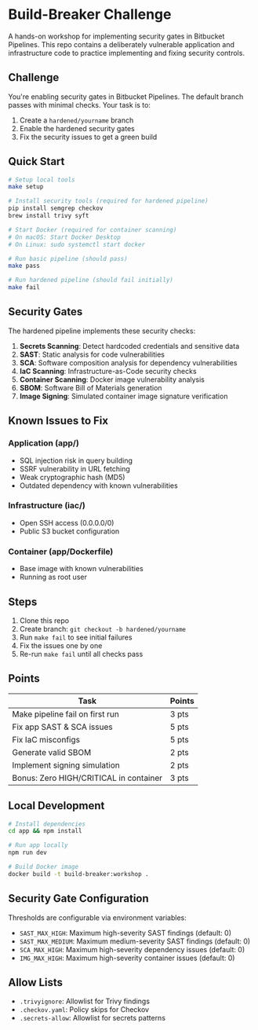 # Build-Breaker Challenge

A hands-on workshop for implementing security gates in Bitbucket Pipelines. This repo contains a deliberately vulnerable application and infrastructure code to practice implementing and fixing security controls.

##  Challenge

You're enabling security gates in Bitbucket Pipelines. The default branch passes with minimal checks. Your task is to:

1. Create a `hardened/yourname` branch
2. Enable the hardened security gates
3. Fix the security issues to get a green build

##  Quick Start

```bash
# Setup local tools
make setup

# Install security tools (required for hardened pipeline)
pip install semgrep checkov
brew install trivy syft

# Start Docker (required for container scanning)
# On macOS: Start Docker Desktop
# On Linux: sudo systemctl start docker

# Run basic pipeline (should pass)
make pass

# Run hardened pipeline (should fail initially)
make fail
```

##  Security Gates

The hardened pipeline implements these security checks:

1. **Secrets Scanning**: Detect hardcoded credentials and sensitive data
2. **SAST**: Static analysis for code vulnerabilities
3. **SCA**: Software composition analysis for dependency vulnerabilities
4. **IaC Scanning**: Infrastructure-as-Code security checks
5. **Container Scanning**: Docker image vulnerability analysis
6. **SBOM**: Software Bill of Materials generation
7. **Image Signing**: Simulated container image signature verification

##  Known Issues to Fix

### Application (app/)
- SQL injection risk in query building
- SSRF vulnerability in URL fetching
- Weak cryptographic hash (MD5)
- Outdated dependency with known vulnerabilities

### Infrastructure (iac/)
- Open SSH access (0.0.0.0/0)
- Public S3 bucket configuration

### Container (app/Dockerfile)
- Base image with known vulnerabilities
- Running as root user

## Steps

1. Clone this repo
2. Create branch: `git checkout -b hardened/yourname`
3. Run `make fail` to see initial failures
4. Fix the issues one by one
5. Re-run `make fail` until all checks pass

## Points

| Task | Points |
|------|---------|
| Make pipeline fail on first run | 3 pts |
| Fix app SAST & SCA issues | 5 pts |
| Fix IaC misconfigs | 5 pts |
| Generate valid SBOM | 2 pts |
| Implement signing simulation | 2 pts |
| Bonus: Zero HIGH/CRITICAL in container | 3 pts |

## Local Development

```bash
# Install dependencies
cd app && npm install

# Run app locally
npm run dev

# Build Docker image
docker build -t build-breaker:workshop .
```

##  Security Gate Configuration

Thresholds are configurable via environment variables:

- `SAST_MAX_HIGH`: Maximum high-severity SAST findings (default: 0)
- `SAST_MAX_MEDIUM`: Maximum medium-severity SAST findings (default: 0)
- `SCA_MAX_HIGH`: Maximum high-severity dependency issues (default: 0)
- `IMG_MAX_HIGH`: Maximum high-severity container issues (default: 0)

## Allow Lists

- `.trivyignore`: Allowlist for Trivy findings
- `.checkov.yaml`: Policy skips for Checkov
- `.secrets-allow`: Allowlist for secrets patterns

